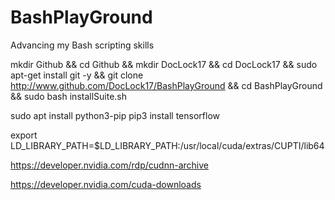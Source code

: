 # BashPlayGround
Advancing my Bash scripting skills

mkdir Github && cd Github && mkdir DocLock17 && cd DocLock17 && sudo apt-get install git -y && git clone http://www.github.com/DocLock17/BashPlayGround && cd BashPlayGround && sudo bash installSuite.sh



sudo apt install python3-pip
pip3 install tensorflow

export LD_LIBRARY_PATH=$LD_LIBRARY_PATH:/usr/local/cuda/extras/CUPTI/lib64


https://developer.nvidia.com/rdp/cudnn-archive

https://developer.nvidia.com/cuda-downloads
